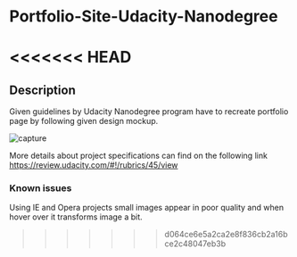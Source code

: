 # Portfolio-Site-Udacity-Nanodegree
<<<<<<< HEAD
=======
## Description
Given guidelines by Udacity Nanodegree program have to recreate portfolio page by following given design mockup.

![capture](https://user-images.githubusercontent.com/28303111/36892182-a1dba8d4-1e0c-11e8-9dad-3046e31f4cc9.PNG)

More details about project specifications can find on the following link
https://review.udacity.com/#!/rubrics/45/view

### Known issues
Using IE and Opera projects small images appear in poor quality and when hover over it transforms image a bit. 
>>>>>>> d064ce6e5a2ca2e8f836cb2a16bce2c48047eb3b
